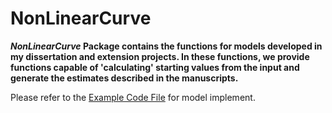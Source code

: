 # NonLinearCurve

***NonLinearCurve* Package contains the functions for models developed in my dissertation and extension projects.  In these functions, we provide functions capable of 'calculating' starting values from the input and generate the estimates described in the manuscripts.**

Please refer to the [Example Code File](https://github.com/Veronica0206/NonLinearCurve/blob/main/test.R) for model implement. 
